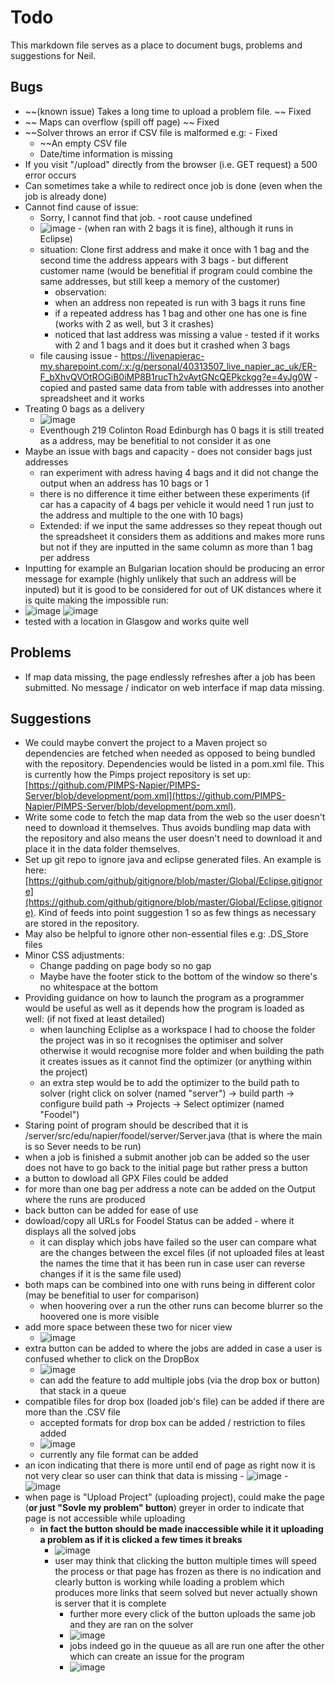 # Todo 

This markdown file serves as a place to document bugs, problems and suggestions
for Neil. 

## Bugs
- ~~(known issue) Takes a long time to upload a problem file.  ~~ Fixed
- ~~ Maps can overflow (spill off page) ~~ Fixed
- ~~Solver throws an error if CSV file is malformed e.g:  - Fixed
  - ~~An empty CSV file 
  - Date/time information is missing 
- If you visit "/upload" directly from the browser (i.e. GET request) a 500
  error occurs
- Can sometimes take a while to redirect once job is done (even when the job is
  already done)
- Cannot find cause of issue:
  - Sorry, I cannot find that job. - root cause undefined
  - ![image](https://user-images.githubusercontent.com/15977217/121962214-59147700-cd60-11eb-84aa-c417bdd608a1.png) - (when ran with 2 bags it is fine), although it runs in Eclipse)
  - situation: Clone first address and make it once with 1 bag and the second time the address appears with 3 bags - but different customer name (would be benefitial if program could combine the same addresses, but still keep a memory of the customer)
      * observation: 
      * when an address non repeated is run with 3 bags it runs fine
      * if a repeated address has 1 bag and other one has one is fine (works with 2 as well, but 3 it crashes)
      * noticed that last address was missing a value - tested if it works with 2 and 1 bags and it does but it crashed when 3 bags 
  - file causing issue - https://livenapierac-my.sharepoint.com/:x:/g/personal/40313507_live_napier_ac_uk/ER-F_bXhvQVOtROGiB0iMP8B1rucTh2vAytGNcQEPkckgg?e=4yJg0W - copied and pasted same data from table with addresses into another spreadsheet and it works
- Treating 0 bags as a delivery
  - ![image](https://user-images.githubusercontent.com/15977217/121968874-04c2c480-cd6b-11eb-9ccb-7176e0cdd3a7.png)
  - Eventhough 219 Colinton Road Edinburgh has 0 bags it is still treated as a address, may be benefitial to not consider it as one 
- Maybe an issue with bags and capacity - does not consider bags just addresses 
  - ran experiment with adress having 4 bags and it did not change the output when an address has 10 bags or 1 
  - there is no difference it time either between these experiments (if car has a capacity of 4 bags per vehicle it would need 1 run just to the address and multiple to the one with 10 bags)
  - Extended: if we input the same addresses so they repeat though out the spreadsheet it considers them as additions and makes more runs but not if they are inputted in the same column as more than 1 bag per address
- Inputting for example an Bulgarian location should be producing an error message for example (highly unlikely that such an address will be inputed) but it is good to be considered for out of UK distances where it is quite making the impossible run: 
 - ![image](https://user-images.githubusercontent.com/15977217/121967579-8cf39a80-cd68-11eb-945b-c1651ebc3fd4.png) ![image](https://user-images.githubusercontent.com/15977217/121967624-9d0b7a00-cd68-11eb-8005-2071f2e81748.png)
 - tested with a location in Glasgow and works quite well
 
## Problems
- If map data missing, the page endlessly refreshes after a job has been
  submitted. No message / indicator on web interface if map data missing.


## Suggestions
- We could maybe convert the project to a Maven project so dependencies are
  fetched when needed as opposed to being bundled with the repository.
  Dependencies would be listed in a pom.xml file. This is currently how the
  Pimps project repository is set up:
  [https://github.com/PIMPS-Napier/PIMPS-Server/blob/development/pom.xml](https://github.com/PIMPS-Napier/PIMPS-Server/blob/development/pom.xml).
- Write some code to fetch the map data from the web so the user doesn't need to
  download it themselves. Thus avoids bundling map data with the repository and
  also means the user doesn't need to download it and place it in the data
  folder themselves.
- Set up git repo to ignore java and eclipse generated files. An example is
  here:
  [https://github.com/github/gitignore/blob/master/Global/Eclipse.gitignore](https://github.com/github/gitignore/blob/master/Global/Eclipse.gitignore).
  Kind of feeds into point suggestion 1 so as few things as necessary are stored
  in the repository.
- May also be helpful to ignore other non-essential files e.g: .DS_Store files
- Minor CSS adjustments:
  - Change padding on page body so no gap
  - Maybe have the footer stick to the bottom of the window so there's no whitespace at the bottom
- Providing guidance on how to launch the program as a programmer would be useful as well as it depends how the program is loaded as well: (if not fixed at least detailed)
   - when launching Ecliplse as a workspace I had to choose the folder the project was in so it recognises the optimiser and solver otherwise it would recognise more folder and when building the path it creates issues as it cannot find the optimizer (or anything within the project)
   - an extra step would be to add the optimizer to the build path to solver (right click on solver (named "server") -> build parth -> configure build path -> Projects -> Select optimizer (named "Foodel")
- Staring point of program should be described that it is /server/src/edu/napier/foodel/server/Server.java (that is where the main is so Sever needs to be run) 
- when a job is finished a submit another job can be added so the user does not have to go back to the initial page but rather press a button 
- a button to dowload all GPX Files could be added 
- for more than one bag per address a note can be added on the Output where the runs are produced 
- back button can be added for ease of use 
- dowload/copy all URLs for Foodel Status can be added - where it displays all the solved jobs 
  - it can display which jobs have failed so the user can compare what are the changes between the excel files (if not uploaded files at least the names the time that it has been run in case user can reverse changes if it is the same file used)  
- both maps can be combined into one with runs being in different color (may be benefitial to user for comparison) 
  - when hoovering over a run the other runs can become blurrer so the hoovered one is more visible
- add more space between these two for nicer view
  - ![image](https://user-images.githubusercontent.com/15977217/121970739-1b6b1a80-cd6f-11eb-81a0-f24eabbe2be4.png)
- extra button can be added to where the jobs are added in case a user is confused whether to click on the DropBox
  -  ![image](https://user-images.githubusercontent.com/15977217/121970883-6a18b480-cd6f-11eb-922c-9246a52afe30.png)
  - can add the feature to add multiple jobs (via the drop box or button) that stack in a queue
- compatible files for drop box (loaded job's file) can be added if there are more than the .CSV file
  - accepted formats for drop box can be added / restriction to files added 
  - ![image](https://user-images.githubusercontent.com/15977217/121971108-e4493900-cd6f-11eb-8fb1-33da4985dbde.png)
  - currently any file format can be added
- an icon indicating that there is more until end of page as right now it is not very clear so user can think that data is missing 
       - ![image](https://user-images.githubusercontent.com/15977217/121971357-75b8ab00-cd70-11eb-8996-bb164ffe10d6.png)
       - ![image](https://user-images.githubusercontent.com/15977217/121971369-7cdfb900-cd70-11eb-907c-b448220b2004.png)
- when page is "Upload Project" (uploading project), could make the page (**or just "Sovle my problem" button**) greyer in order to indicate that page is not accessible while uploading  
  - **in fact the button should be made inaccessible while it it uploading a problem as if it is clicked a few times it breaks** 
    - ![image](https://user-images.githubusercontent.com/15977217/121971754-62f2a600-cd71-11eb-91ef-3021c0d7143f.png)
    - user may think that clicking the button multiple times will speed the process or that page has frozen as there is no indication and clearly button is working while loading a problem which produces more links that seem solved but never actually shown is server that it is complete
      - further more every click of the button uploads the same job and they are ran on the solver 
      - ![image](https://user-images.githubusercontent.com/15977217/121972005-fb892600-cd71-11eb-8833-5e8b0172055f.png)
      - jobs indeed go in the quueue as all are run one after the other which can create an issue for the program 
      - ![image](https://user-images.githubusercontent.com/15977217/121972044-13f94080-cd72-11eb-9b90-afec4357f6d2.png)
